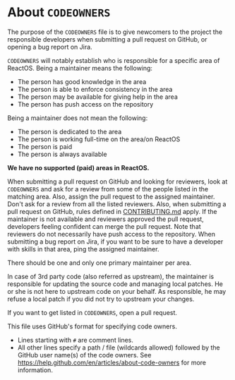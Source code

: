 # About `CODEOWNERS`

The purpose of the `CODEOWNERS` file is to give newcomers to the project the responsible developers when submitting a pull request on GitHub, or opening a bug report on Jira.

`CODEOWNERS` will notably establish who is responsible for a specific area of ReactOS. Being a maintainer means the following:
- The person has good knowledge in the area
- The person is able to enforce consistency in the area
- The person may be available for giving help in the area
- The person has push access on the repository

Being a maintainer does not mean the following:
- The person is dedicated to the area
- The person is working full-time on the area/on ReactOS
- The person is paid
- The person is always available

**We have no supported (paid) areas in ReactOS.**

When submitting a pull request on GitHub and looking for reviewers, look at `CODEOWNERS` and ask for a review from some of the people listed in the matching area. Also, assign the pull request to the assigned maintainer. Don't ask for a review from all the listed reviewers. Also, when submitting a pull request on GitHub, rules defined in [CONTRIBUTING.md](CONTRIBUTING.md) apply. If the maintainer is not available and reviewers approved the pull request, developers feeling confident can merge the pull request. Note that reviewers do not necessarily have push access to the repository. When submitting a bug report on Jira, if you want to be sure to have a developer with skills in that area, ping the assigned maintainer.

There should be one and only one primary maintainer per area.

In case of 3rd party code (also referred as upstream), the maintainer is responsible for updating the source code and managing local patches. He or she is not here to upstream code on your behalf. As responsible, he may refuse a local patch if you did not try to upstream your changes.

If you want to get listed in `CODEOWNERS`, open a pull request.

This file uses GitHub's format for specifying code owners.
- Lines starting with `#` are comment lines.
- All other lines specify a path / file (wildcards allowed) followed by the GitHub user name(s) of the code owners. See https://help.github.com/en/articles/about-code-owners for more information.